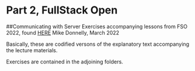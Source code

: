 # Part 2, FullStack Open
##Communicating with Server
Exercises accompanying lessons from FSO 2022, found [HERE](https://fullstackopen.com/en/part2)
Mike Donnelly, March 2022

Basically, these are codified versons of the explanatory text accompanying the lecture materials.

Exercises are contained in the adjoining folders.